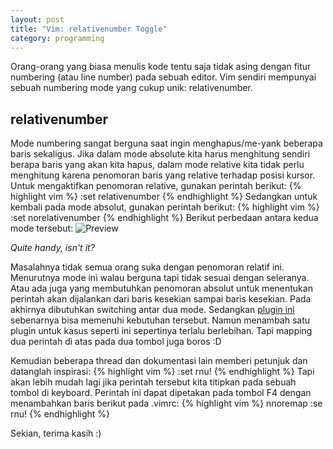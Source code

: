 ```yaml
---
layout: post
title: "Vim: relativenumber Toggle"
category: programming
---
```


Orang-orang yang biasa menulis kode tentu saja tidak asing dengan fitur numbering (atau line number) pada sebuah editor. Vim sendiri mempunyai sebuah numbering mode yang cukup unik: relativenumber.
<!--more-->

## relativenumber
Mode numbering sangat berguna saat ingin menghapus/me-yank beberapa baris sekaligus. Jika dalam mode absolute kita harus menghitung sendiri berapa baris yang akan kita hapus, dalam mode relative kita tidak perlu menghitung karena penomoran baris yang relative terhadap posisi kursor. Untuk mengaktifkan penomoran relative, gunakan perintah berikut:
{% highlight vim %}
  :set relativenumber
{% endhighlight %}
Sedangkan untuk kembali pada mode absolut, gunakan perintah berikut:
{% highlight vim %}
  :set norelativenumber
{% endhighlight %}
Berikut perbedaan antara kedua mode tersebut:
![Preview](https://lh5.googleusercontent.com/-r0PYqF7wZjU/Ux9K9EY06tI/AAAAAAAAAm4/0-MmOhl7JFE/w488-h305-no/2014-03-12_12%253A42%253A26+AM.png)

_Quite handy, isn't it?_

Masalahnya tidak semua orang suka dengan penomoran relatif ini. Menurutnya mode ini walau berguna tapi tidak sesuai dengan seleranya. Atau ada juga yang membutuhkan penomoran absolut untuk menentukan perintah akan dijalankan dari baris kesekian sampai baris kesekian. Pada akhirnya dibutuhkan switching antar dua mode. Sedangkan [plugin ini](https://github.com/jeffkreeftmeijer/vim-numbertoggle) sebenarnya bisa memenuhi kebutuhan tersebut. Namun menambah satu plugin untuk kasus seperti ini sepertinya terlalu berlebihan. Tapi mapping dua perintah di atas pada dua tombol juga boros :D

Kemudian beberapa thread dan dokumentasi lain memberi petunjuk dan datanglah inspirasi:
{% highlight vim %}
  :set rnu!
{% endhighlight %}
Tapi akan lebih mudah lagi jika perintah tersebut kita titipkan pada sebuah tombol di keyboard. Perintah ini dapat dipetakan pada tombol F4 dengan menambahkan baris berikut pada .vimrc:
{% highlight vim %}
  nnoremap <silent><F4> :se rnu!<cr>
{% endhighlight %}

Sekian, terima kasih :)
